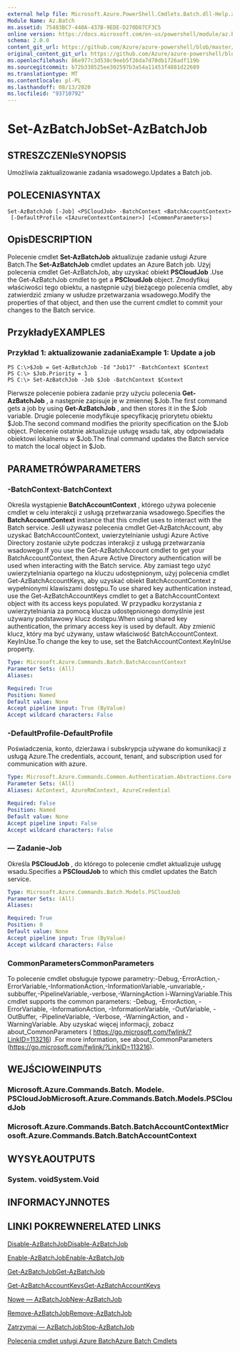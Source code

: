 ```yaml
---
external help file: Microsoft.Azure.PowerShell.Cmdlets.Batch.dll-Help.xml
Module Name: Az.Batch
ms.assetid: 75483BC7-440A-437B-9EDE-D270D87CF3C5
online version: https://docs.microsoft.com/en-us/powershell/module/az.batch/set-azbatchjob
schema: 2.0.0
content_git_url: https://github.com/Azure/azure-powershell/blob/master/src/Batch/Batch/help/Set-AzBatchJob.md
original_content_git_url: https://github.com/Azure/azure-powershell/blob/master/src/Batch/Batch/help/Set-AzBatchJob.md
ms.openlocfilehash: 86e977c3d538c9eeb5f26da7d70db1726adf119b
ms.sourcegitcommit: b72b338525ee302597b3a54a11453f4881d22689
ms.translationtype: MT
ms.contentlocale: pl-PL
ms.lasthandoff: 08/13/2020
ms.locfileid: "93710792"
---
```

# <span data-ttu-id="a18a7-101">Set-AzBatchJob</span><span class="sxs-lookup"><span data-stu-id="a18a7-101">Set-AzBatchJob</span></span>

## <span data-ttu-id="a18a7-102">STRESZCZENIe</span><span class="sxs-lookup"><span data-stu-id="a18a7-102">SYNOPSIS</span></span>
<span data-ttu-id="a18a7-103">Umożliwia zaktualizowanie zadania wsadowego.</span><span class="sxs-lookup"><span data-stu-id="a18a7-103">Updates a Batch job.</span></span>

## <span data-ttu-id="a18a7-104">POLECENIA</span><span class="sxs-lookup"><span data-stu-id="a18a7-104">SYNTAX</span></span>

```
Set-AzBatchJob [-Job] <PSCloudJob> -BatchContext <BatchAccountContext>
 [-DefaultProfile <IAzureContextContainer>] [<CommonParameters>]
```

## <span data-ttu-id="a18a7-105">Opis</span><span class="sxs-lookup"><span data-stu-id="a18a7-105">DESCRIPTION</span></span>
<span data-ttu-id="a18a7-106">Polecenie cmdlet **Set-AzBatchJob** aktualizuje zadanie usługi Azure Batch.</span><span class="sxs-lookup"><span data-stu-id="a18a7-106">The **Set-AzBatchJob** cmdlet updates an Azure Batch job.</span></span>
<span data-ttu-id="a18a7-107">Użyj polecenia cmdlet Get-AzBatchJob, aby uzyskać obiekt **PSCloudJob** .</span><span class="sxs-lookup"><span data-stu-id="a18a7-107">Use the Get-AzBatchJob cmdlet to get a **PSCloudJob** object.</span></span>
<span data-ttu-id="a18a7-108">Zmodyfikuj właściwości tego obiektu, a następnie użyj bieżącego polecenia cmdlet, aby zatwierdzić zmiany w usłudze przetwarzania wsadowego.</span><span class="sxs-lookup"><span data-stu-id="a18a7-108">Modify the properties of that object, and then use the current cmdlet to commit your changes to the Batch service.</span></span>

## <span data-ttu-id="a18a7-109">Przykłady</span><span class="sxs-lookup"><span data-stu-id="a18a7-109">EXAMPLES</span></span>

### <span data-ttu-id="a18a7-110">Przykład 1: aktualizowanie zadania</span><span class="sxs-lookup"><span data-stu-id="a18a7-110">Example 1: Update a job</span></span>
```
PS C:\>$Job = Get-AzBatchJob -Id "Job17" -BatchContext $Context
PS C:\> $Job.Priority = 1
PS C:\> Set-AzBatchJob -Job $Job -BatchContext $Context
```

<span data-ttu-id="a18a7-111">Pierwsze polecenie pobiera zadanie przy użyciu polecenia **Get-AzBatchJob** , a następnie zapisuje je w zmiennej $Job.</span><span class="sxs-lookup"><span data-stu-id="a18a7-111">The first command gets a job by using **Get-AzBatchJob** , and then stores it in the $Job variable.</span></span>
<span data-ttu-id="a18a7-112">Drugie polecenie modyfikuje specyfikację priorytetu obiektu $Job.</span><span class="sxs-lookup"><span data-stu-id="a18a7-112">The second command modifies the priority specification on the $Job object.</span></span>
<span data-ttu-id="a18a7-113">Polecenie ostatnie aktualizuje usługę wsadu tak, aby odpowiadała obiektowi lokalnemu w $Job.</span><span class="sxs-lookup"><span data-stu-id="a18a7-113">The final command updates the Batch service to match the local object in $Job.</span></span>

## <span data-ttu-id="a18a7-114">PARAMETRÓW</span><span class="sxs-lookup"><span data-stu-id="a18a7-114">PARAMETERS</span></span>

### <span data-ttu-id="a18a7-115">-BatchContext</span><span class="sxs-lookup"><span data-stu-id="a18a7-115">-BatchContext</span></span>
<span data-ttu-id="a18a7-116">Określa wystąpienie **BatchAccountContext** , którego używa polecenie cmdlet w celu interakcji z usługą przetwarzania wsadowego.</span><span class="sxs-lookup"><span data-stu-id="a18a7-116">Specifies the **BatchAccountContext** instance that this cmdlet uses to interact with the Batch service.</span></span>
<span data-ttu-id="a18a7-117">Jeśli używasz polecenia cmdlet Get-AzBatchAccount, aby uzyskać BatchAccountContext, uwierzytelnianie usługi Azure Active Directory zostanie użyte podczas interakcji z usługą przetwarzania wsadowego.</span><span class="sxs-lookup"><span data-stu-id="a18a7-117">If you use the Get-AzBatchAccount cmdlet to get your BatchAccountContext, then Azure Active Directory authentication will be used when interacting with the Batch service.</span></span> <span data-ttu-id="a18a7-118">Aby zamiast tego użyć uwierzytelniania opartego na kluczu udostępnionym, użyj polecenia cmdlet Get-AzBatchAccountKeys, aby uzyskać obiekt BatchAccountContext z wypełnionymi klawiszami dostępu.</span><span class="sxs-lookup"><span data-stu-id="a18a7-118">To use shared key authentication instead, use the Get-AzBatchAccountKeys cmdlet to get a BatchAccountContext object with its access keys populated.</span></span> <span data-ttu-id="a18a7-119">W przypadku korzystania z uwierzytelniania za pomocą klucza udostępnionego domyślnie jest używany podstawowy klucz dostępu.</span><span class="sxs-lookup"><span data-stu-id="a18a7-119">When using shared key authentication, the primary access key is used by default.</span></span> <span data-ttu-id="a18a7-120">Aby zmienić klucz, który ma być używany, ustaw właściwość BatchAccountContext. KeyInUse.</span><span class="sxs-lookup"><span data-stu-id="a18a7-120">To change the key to use, set the BatchAccountContext.KeyInUse property.</span></span>

```yaml
Type: Microsoft.Azure.Commands.Batch.BatchAccountContext
Parameter Sets: (All)
Aliases:

Required: True
Position: Named
Default value: None
Accept pipeline input: True (ByValue)
Accept wildcard characters: False
```

### <span data-ttu-id="a18a7-121">-DefaultProfile</span><span class="sxs-lookup"><span data-stu-id="a18a7-121">-DefaultProfile</span></span>
<span data-ttu-id="a18a7-122">Poświadczenia, konto, dzierżawa i subskrypcja używane do komunikacji z usługą Azure.</span><span class="sxs-lookup"><span data-stu-id="a18a7-122">The credentials, account, tenant, and subscription used for communication with azure.</span></span>

```yaml
Type: Microsoft.Azure.Commands.Common.Authentication.Abstractions.Core.IAzureContextContainer
Parameter Sets: (All)
Aliases: AzContext, AzureRmContext, AzureCredential

Required: False
Position: Named
Default value: None
Accept pipeline input: False
Accept wildcard characters: False
```

### <span data-ttu-id="a18a7-123">— Zadanie</span><span class="sxs-lookup"><span data-stu-id="a18a7-123">-Job</span></span>
<span data-ttu-id="a18a7-124">Określa **PSCloudJob** , do którego to polecenie cmdlet aktualizuje usługę wsadu.</span><span class="sxs-lookup"><span data-stu-id="a18a7-124">Specifies a **PSCloudJob** to which this cmdlet updates the Batch service.</span></span>

```yaml
Type: Microsoft.Azure.Commands.Batch.Models.PSCloudJob
Parameter Sets: (All)
Aliases:

Required: True
Position: 0
Default value: None
Accept pipeline input: True (ByValue)
Accept wildcard characters: False
```

### <span data-ttu-id="a18a7-125">CommonParameters</span><span class="sxs-lookup"><span data-stu-id="a18a7-125">CommonParameters</span></span>
<span data-ttu-id="a18a7-126">To polecenie cmdlet obsługuje typowe parametry:-Debug,-ErrorAction,-ErrorVariable,-InformationAction,-InformationVariable,-unvariable,-subbuffer,-PipelineVariable,-verbose,-WarningAction i-WarningVariable.</span><span class="sxs-lookup"><span data-stu-id="a18a7-126">This cmdlet supports the common parameters: -Debug, -ErrorAction, -ErrorVariable, -InformationAction, -InformationVariable, -OutVariable, -OutBuffer, -PipelineVariable, -Verbose, -WarningAction, and -WarningVariable.</span></span> <span data-ttu-id="a18a7-127">Aby uzyskać więcej informacji, zobacz about_CommonParameters ( https://go.microsoft.com/fwlink/?LinkID=113216) .</span><span class="sxs-lookup"><span data-stu-id="a18a7-127">For more information, see about_CommonParameters (https://go.microsoft.com/fwlink/?LinkID=113216).</span></span>

## <span data-ttu-id="a18a7-128">WEJŚCIOWE</span><span class="sxs-lookup"><span data-stu-id="a18a7-128">INPUTS</span></span>

### <span data-ttu-id="a18a7-129">Microsoft.Azure.Commands.Batch. Modele. PSCloudJob</span><span class="sxs-lookup"><span data-stu-id="a18a7-129">Microsoft.Azure.Commands.Batch.Models.PSCloudJob</span></span>

### <span data-ttu-id="a18a7-130">Microsoft.Azure.Commands.Batch.BatchAccountContext</span><span class="sxs-lookup"><span data-stu-id="a18a7-130">Microsoft.Azure.Commands.Batch.BatchAccountContext</span></span>

## <span data-ttu-id="a18a7-131">WYSYŁA</span><span class="sxs-lookup"><span data-stu-id="a18a7-131">OUTPUTS</span></span>

### <span data-ttu-id="a18a7-132">System. void</span><span class="sxs-lookup"><span data-stu-id="a18a7-132">System.Void</span></span>

## <span data-ttu-id="a18a7-133">INFORMACYJN</span><span class="sxs-lookup"><span data-stu-id="a18a7-133">NOTES</span></span>

## <span data-ttu-id="a18a7-134">LINKI POKREWNE</span><span class="sxs-lookup"><span data-stu-id="a18a7-134">RELATED LINKS</span></span>

[<span data-ttu-id="a18a7-135">Disable-AzBatchJob</span><span class="sxs-lookup"><span data-stu-id="a18a7-135">Disable-AzBatchJob</span></span>](./Disable-AzBatchJob.md)

[<span data-ttu-id="a18a7-136">Enable-AzBatchJob</span><span class="sxs-lookup"><span data-stu-id="a18a7-136">Enable-AzBatchJob</span></span>](./Enable-AzBatchJob.md)

[<span data-ttu-id="a18a7-137">Get-AzBatchJob</span><span class="sxs-lookup"><span data-stu-id="a18a7-137">Get-AzBatchJob</span></span>](./Get-AzBatchJob.md)

[<span data-ttu-id="a18a7-138">Get-AzBatchAccountKeys</span><span class="sxs-lookup"><span data-stu-id="a18a7-138">Get-AzBatchAccountKeys</span></span>](./Get-AzBatchAccountKey.md)

[<span data-ttu-id="a18a7-139">Nowe — AzBatchJob</span><span class="sxs-lookup"><span data-stu-id="a18a7-139">New-AzBatchJob</span></span>](./New-AzBatchJob.md)

[<span data-ttu-id="a18a7-140">Remove-AzBatchJob</span><span class="sxs-lookup"><span data-stu-id="a18a7-140">Remove-AzBatchJob</span></span>](./Remove-AzBatchJob.md)

[<span data-ttu-id="a18a7-141">Zatrzymaj — AzBatchJob</span><span class="sxs-lookup"><span data-stu-id="a18a7-141">Stop-AzBatchJob</span></span>](./Stop-AzBatchJob.md)

[<span data-ttu-id="a18a7-142">Polecenia cmdlet usługi Azure Batch</span><span class="sxs-lookup"><span data-stu-id="a18a7-142">Azure Batch Cmdlets</span></span>](/powershell/module/az.batch)


